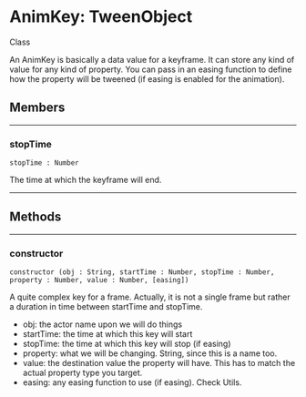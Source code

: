 # <i class="fa fa-book"></i> AnimKey: TweenObject

<span class="label label-info">Class</span>

An AnimKey is basically a data value for a keyframe. It can store any kind of value
for any kind of property. You can pass in an easing function to define how the property
will be tweened (if easing is enabled for the animation).

## Members

---

### stopTime

    stopTime : Number
    
The time at which the keyframe will end.

---

## Methods

---

### constructor

    constructor (obj : String, startTime : Number, stopTime : Number, property : Number, value : Number, [easing])

A quite complex key for a frame. Actually, it is not a single frame but rather a
duration in time between startTime and stopTime.

* obj: the actor name upon we will do things
* startTime: the time at which this key will start
* stopTime: the time at which this key will stop (if easing)
* property: what we will be changing. String, since this is a name too.
* value: the destination value the property will have. This has to match the actual property type you target.
* easing: any easing function to use (if easing). Check Utils.

